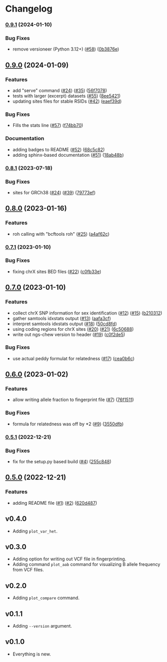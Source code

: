 # Changelog

### [0.9.1](https://www.github.com/bihealth/ngs-chew/compare/v0.9.0...v0.9.1) (2024-01-10)


### Bug Fixes

* remove versioneer (Python 3.12+) ([#58](https://www.github.com/bihealth/ngs-chew/issues/58)) ([0b3876e](https://www.github.com/bihealth/ngs-chew/commit/0b3876e598207ee992ea2cec311353e86a08fef2))

## [0.9.0](https://www.github.com/bihealth/ngs-chew/compare/v0.8.1...v0.9.0) (2024-01-09)


### Features

* add "serve" command ([#24](https://www.github.com/bihealth/ngs-chew/issues/24)) ([#35](https://www.github.com/bihealth/ngs-chew/issues/35)) ([56f7078](https://www.github.com/bihealth/ngs-chew/commit/56f70788292a675ea5ee262ca344287d17fab94b))
* tests with larger (excerpt) datasets ([#55](https://www.github.com/bihealth/ngs-chew/issues/55)) ([8ee5421](https://www.github.com/bihealth/ngs-chew/commit/8ee54218fe95f453a75cca391b0a6bd3ee75f627))
* updating sites files for stable RSIDs ([#42](https://www.github.com/bihealth/ngs-chew/issues/42)) ([eaef39d](https://www.github.com/bihealth/ngs-chew/commit/eaef39dd1588939687f98d1daae8310ab344d62b))


### Bug Fixes

* Fills the stats line ([#57](https://www.github.com/bihealth/ngs-chew/issues/57)) ([f74bb70](https://www.github.com/bihealth/ngs-chew/commit/f74bb70cd1f54a42ce9187a053be4f9e228ae689))


### Documentation

* adding badges to README ([#52](https://www.github.com/bihealth/ngs-chew/issues/52)) ([68c5c82](https://www.github.com/bihealth/ngs-chew/commit/68c5c828b434c61454ae55c79b50160561a5c672))
* adding sphinx-based documentation ([#51](https://www.github.com/bihealth/ngs-chew/issues/51)) ([18ab48b](https://www.github.com/bihealth/ngs-chew/commit/18ab48b3b4be4501a216383b42dc9ac85a1ce7c7))

### [0.8.1](https://www.github.com/bihealth/ngs-chew/compare/v0.8.0...v0.8.1) (2023-07-18)


### Bug Fixes

* sites for GRCh38 ([#24](https://www.github.com/bihealth/ngs-chew/issues/24)) ([#39](https://www.github.com/bihealth/ngs-chew/issues/39)) ([79773ef](https://www.github.com/bihealth/ngs-chew/commit/79773ef0e829184e763aee61373ae46f6ea83ed5))

## [0.8.0](https://www.github.com/bihealth/ngs-chew/compare/v0.7.1...v0.8.0) (2023-01-16)


### Features

* roh calling with "bcftools roh" ([#25](https://www.github.com/bihealth/ngs-chew/issues/25)) ([a4af62c](https://www.github.com/bihealth/ngs-chew/commit/a4af62ced20bee37b4342d58aca48aaf9d269e68))

### [0.7.1](https://www.github.com/bihealth/ngs-chew/compare/v0.7.0...v0.7.1) (2023-01-10)


### Bug Fixes

* fixing chrX sites BED files ([#22](https://www.github.com/bihealth/ngs-chew/issues/22)) ([c0fb33e](https://www.github.com/bihealth/ngs-chew/commit/c0fb33e1a7261cfe234dba4938725be6755fb5f1))

## [0.7.0](https://www.github.com/bihealth/ngs-chew/compare/v0.6.0...v0.7.0) (2023-01-10)


### Features

* collect chrX SNP information for sex identification ([#12](https://www.github.com/bihealth/ngs-chew/issues/12)) ([#15](https://www.github.com/bihealth/ngs-chew/issues/15)) ([b210312](https://www.github.com/bihealth/ngs-chew/commit/b210312b40a3aad8e524a8765a8e8b2ef8d0aa8f))
* gather samtools idxstats output ([#13](https://www.github.com/bihealth/ngs-chew/issues/13)) ([aafa3cf](https://www.github.com/bihealth/ngs-chew/commit/aafa3cf7ca94005828c5ce2dd9927d3454291d81))
* interpret samtools idxstats output ([#18](https://www.github.com/bihealth/ngs-chew/issues/18)) ([50cd8fd](https://www.github.com/bihealth/ngs-chew/commit/50cd8fdd72d48bc7330ca5afdb5b108210cc3f75))
* using coding regions for chrX sites ([#20](https://www.github.com/bihealth/ngs-chew/issues/20)) ([#21](https://www.github.com/bihealth/ngs-chew/issues/21)) ([6c50688](https://www.github.com/bihealth/ngs-chew/commit/6c506887f809f9fc834e00f290a17097e6486a67))
* write out ngs-chew version to header ([#19](https://www.github.com/bihealth/ngs-chew/issues/19)) ([c0f2de5](https://www.github.com/bihealth/ngs-chew/commit/c0f2de5ff310410c37d3000533cf45d1c062a520))


### Bug Fixes

* use actual peddy formulat for relatedness ([#17](https://www.github.com/bihealth/ngs-chew/issues/17)) ([cea0b6c](https://www.github.com/bihealth/ngs-chew/commit/cea0b6cda3cfcec795172ef95571458ed74d3cab))

## [0.6.0](https://www.github.com/bihealth/ngs-chew/compare/v0.5.1...v0.6.0) (2023-01-02)


### Features

* allow writing allele fraction to fingerprint file ([#7](https://www.github.com/bihealth/ngs-chew/issues/7)) ([76f1511](https://www.github.com/bihealth/ngs-chew/commit/76f1511e2816ad08e37d76a35a0de02ba9e74c51))


### Bug Fixes

* formula for relatedness was off by *2 ([#9](https://www.github.com/bihealth/ngs-chew/issues/9)) ([3550dfb](https://www.github.com/bihealth/ngs-chew/commit/3550dfb0f35ae85b0e30de74cfda6c8db577bd94))

### [0.5.1](https://www.github.com/bihealth/ngs-chew/compare/v0.5.0...v0.5.1) (2022-12-21)


### Bug Fixes

* fix for the setup.py based build ([#4](https://www.github.com/bihealth/ngs-chew/issues/4)) ([255c848](https://www.github.com/bihealth/ngs-chew/commit/255c8482d1c9d14aadf15de95afaf97140e79205))

## [0.5.0](https://www.github.com/bihealth/ngs-chew/compare/v0.4.0...v0.5.0) (2022-12-21)


### Features

* adding README file ([#1](https://www.github.com/bihealth/ngs-chew/issues/1)) ([#2](https://www.github.com/bihealth/ngs-chew/issues/2)) ([620d487](https://www.github.com/bihealth/ngs-chew/commit/620d48747b845e93533a9f84aff082cc03cb2448))

## v0.4.0

- Adding `plot_var_het`.

## v0.3.0

- Adding option for writing out VCF file in fingerprinting.
- Adding command `plot_aab` command for visualizing B allele frequency from VCF files.

## v0.2.0

- Adding `plot_compare` command.

## v0.1.1

- Adding `--version` argument.

## v0.1.0

- Everything is new.
